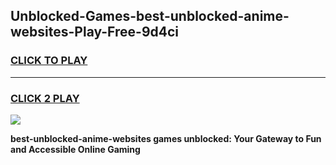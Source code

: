 
## Unblocked-Games-best-unblocked-anime-websites-Play-Free-9d4ci
<h3>
<a href="https://premium76.site?title=best-unblocked-anime-websites&ref=10A">CLICK TO PLAY</a></h3>
<hr>

<h3>
<a href="https://premium76.site?title=best-unblocked-anime-websites&ref=10A">CLICK 2 PLAY</a>
  
</h3>

<a href="https://premium76.site?title=best-unblocked-anime-websites&ref=10A"><img src="https://clearcache.store/games.png"></a>


**best-unblocked-anime-websites games unblocked: Your Gateway to Fun and Accessible Online Gaming**
